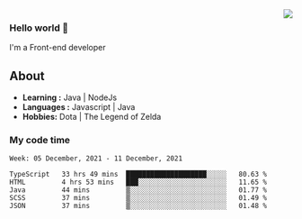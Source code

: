<img align='right' src="https://github-readme-stats.vercel.app/api?username=jumodada&show_icons=true&theme=vue">

### Hello world 👋

I'm a Front-end developer 
    
## About
-  **Learning :** Java | NodeJs
-  **Languages :** Javascript | Java
-  **Hobbies:** Dota | The Legend of Zelda

### My code time

<!--START_SECTION:waka-->
```text
Week: 05 December, 2021 - 11 December, 2021

TypeScript   33 hrs 49 mins  ████████████████████░░░░░   80.63 % 
HTML         4 hrs 53 mins   ███░░░░░░░░░░░░░░░░░░░░░░   11.65 % 
Java         44 mins         ▒░░░░░░░░░░░░░░░░░░░░░░░░   01.77 % 
SCSS         37 mins         ▒░░░░░░░░░░░░░░░░░░░░░░░░   01.49 % 
JSON         37 mins         ▒░░░░░░░░░░░░░░░░░░░░░░░░   01.48 % 
```
<!--END_SECTION:waka-->

